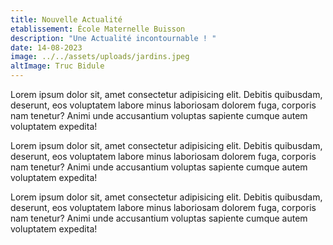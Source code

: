 ```yaml
---
title: Nouvelle Actualité
etablissement: École Maternelle Buisson
description: "Une Actualité incontournable ! "
date: 14-08-2023
image: ../../assets/uploads/jardins.jpeg
altImage: Truc Bidule
---
```


Lorem ipsum dolor sit, amet consectetur adipisicing elit. Debitis quibusdam, deserunt, eos voluptatem labore minus laboriosam dolorem fuga, corporis nam tenetur? Animi unde accusantium voluptas sapiente cumque autem voluptatem expedita!

Lorem ipsum dolor sit, amet consectetur adipisicing elit. Debitis quibusdam, deserunt, eos voluptatem labore minus laboriosam dolorem fuga, corporis nam tenetur? Animi unde accusantium voluptas sapiente cumque autem voluptatem expedita!

Lorem ipsum dolor sit, amet consectetur adipisicing elit. Debitis quibusdam, deserunt, eos voluptatem labore minus laboriosam dolorem fuga, corporis nam tenetur? Animi unde accusantium voluptas sapiente cumque autem voluptatem expedita!
